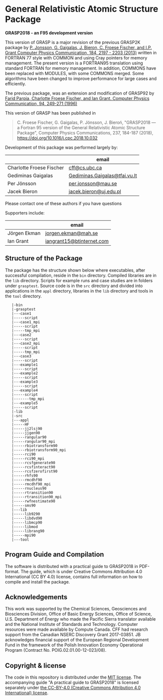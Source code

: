 # General Relativistic Atomic Structure Package

**GRASP2018 - an F95  development version**

This version of GRASP is a major revision of the previous GRASP2K package by [P.
Jonsson, G. Gaigalas, J. Bieron, C. Froese Fischer, and I.P. Grant Computer
Physics Communication, 184, 2197 - 2203 (2013)][grasp2k-2013] written in FORTRAN
77 style with COMMON and using Cray pointers for memory management.  The present
version is a FORTRAN95 translation using standard FORTRAN for memory management.
In addition, COMMONS have been replaced with MODULES, with some COMMONS merged.
Some algorithms have been changed to improve performance for large cases and
efficiently.

The previous package, was an extension and modification of GRASP92 by [Farid
Parpia, Charlotte Froese Fischer, and Ian Grant. Computer Physics Communication,
94, 249-271 (1996)][grasp92-1996]

This version of GRASP has been published in

> C. Froese Fischer, G. Gaigalas, P. Jönsson, J. Bieroń,
> "GRASP2018 — a Fortran 95 version of the General Relativistic Atomic Structure Package",
> Computer Physics Communications, 237, 184-187 (2018),
> https://doi.org/10.1016/j.cpc.2018.10.032

Development of this package was performed largely by:

|                           | email                         |
| ------------------------- | ------------------------------|
| Charlotte Froese Fischer  | cff@cs.ubc.ca                 |
| Gediminas Gaigalas        | Gediminas.Gaigalas@tfai.vu.lt |
| Per Jönsson               | per.jonsson@mau.se            |
| Jacek Bieron              | jacek.bieron@uj.edu.pl        |

Please contact one of these authors if you have questions

Supporters include:

|                           | email                         |
| ------------------------- | ------------------------------|
| Jörgen Ekman              | jorgen.ekman@mah.se           |
| Ian Grant                 | iangrant15@btinternet.com     |



## Structure of the Package

The package has the structure shown below where executables, after successful
compilation, reside in the `bin` directory. Compiled libraries are in the `lib`
directory. Scripts for example runs and case studies are in folders under
`grasptest`. Source code is in the `src` directory and divided into applications
in the `appl` directory, libraries in the `lib` directory and tools in the
`tool` directory.

```
   |-bin
   |-grasptest
   |---case1
   |-----script
   |---case1_mpi
   |-----script
   |-----tmp_mpi
   |---case2
   |-----script
   |---case2_mpi
   |-----script
   |-----tmp_mpi
   |---case3
   |-----script
   |---example1
   |-----script
   |---example2
   |-----script
   |---example3
   |-----script
   |---example4
   |-----script
   |-------tmp_mpi
   |---example5
   |-----script
   |-lib
   |-src
   |---appl
   |-----HF
   |-----jj2lsj90
   |-----jjgen90
   |-----rangular90
   |-----rangular90_mpi
   |-----rbiotransform90
   |-----rbiotransform90_mpi
   |-----rci90
   |-----rci90_mpi
   |-----rcsfgenerate90
   |-----rcsfinteract90
   |-----rcsfzerofirst90
   |-----rhfs90
   |-----rmcdhf90
   |-----rmcdhf90_mpi
   |-----rnucleus90
   |-----rtransition90
   |-----rtransition90_mpi
   |-----rwfnestimate90
   |-----sms90
   |---lib
   |-----lib9290
   |-----libdvd90
   |-----libmcp90
   |-----libmod
   |-----librang90
   |-----mpi90
   |---tool
```


## Program Guide and Compilation

The software is distributed with a practical guide to GRASP2018 in PDF-format.
The guide, which is under Creative Commons Attribution 4.0 International (CC BY
4.0) license, contains full information on how to compile and install the
package.


## Acknowledgements

This work was supported by the Chemical Sciences, Geosciences and Biosciences
Division, Office of Basic Energy Sciences, Office of Science, U.S. Department of
Energy who made the Pacific Sierra translator available and the National
Institute of Standards and Technology. Computer resources were made available by
Compute Canada.  CFF had research support from the Canadian NSERC Discovery
Grant 2017-03851.  JB acknowledges financial support of the European Regional
Development Fund in the framework of the Polish Innovation Economy Operational
Program (Contract No. POIG.02.01.00-12-023/08).


## Copyright & license

The code in this repository is distributed under the [MIT license](LICENSE).
The accompanying guide  "A practical guide to GRASP2018" is licensed separately
under [the CC-BY-4.0 (Creative Commons Attribution 4.0 International) license][cc-by].

[grasp92-1996]: https://doi.org/10.1016/0010-4655(95)00136-0
[grasp2k-2013]: https://doi.org/10.1016/j.cpc.2013.02.016
[cc-by]: https://creativecommons.org/licenses/by/4.0/legalcode
